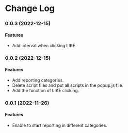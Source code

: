 # Change Log

### 0.0.3 (2022-12-15)

#### Features

- Add interval when clicking LIKE.

### 0.0.2 (2022-12-15)

#### Features

- Add reporting categories.
- Delete script files and put all scripts in the popup.js file.
- Add the function of LIKE clicking.

### 0.0.1 (2022-11-26)

#### Features

- Enable to start reporting in different categories.
